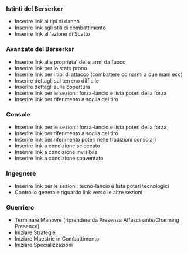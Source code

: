 
### Istinti del Berserker

- Inserire link ai tipi di danno
- Inserire link agli stili di combattimento
- Inserire link all'azione di Scatto

### Avanzate del Berserker

- Inserire link alle proprieta' delle armi da fuoco
- Inserire link per lo stato prono
- Inserire link per i tipi di attacco (combattere co narmi a due mani ecc)
- Inserire dettagli sul terreno difficile
- Inserire dettagli sulla copertura
- Inserire link per le sezioni: forza-lancio e lista poteri della forza
- Inserire link per riferimento a soglia del tiro

### Console

- Inserire link per le sezioni: forza-lancio e lista poteri della forza
- Inserire link per riferimento a soglia del tiro
- Inserire link per riferimento poteri nelle tradizioni consolari
- Inserire link a condizione scioccato
- Inserire link a condizione invisibile
- Inserire link a condizione spaventato

### Ingegnere

- Inserire link per le sezioni: tecno-lancio e lista poteri tecnologici
- Controllo generale riguardo link verso le altre sezioni

### Guerriero
- Terminare Manovre (riprendere da Presenza Affascinante/Charming Presence)
- Iniziare Strategie
- Iniziare Maestrie in Combattimento
- Iniziare Specializzazioni
